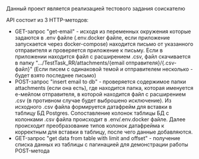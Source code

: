 Данный проект является реализацией тестового задания соискателю

API состоит из 3 HTTP-методов:

- GET-запрос "get-email" - исходя из переменных окружения которые задаются в .env файле (.env.docker файле, если приложение запускается через docker-compose)
находится письмо от указанного отправителя и проверяется приложение к письму. Если в приложении находится файл с расширением .csv, 
файл скачивается в папку ".../TestTask_RR/attachments/{email отправителя}/{.csv-файл}" (Если писем с
одинаковой темой и отправителем несколько - будет взято последнее письмо)
- POST-запрос "insert email to db" - проверяется содержимое папки attachments (если она есть), где находится папка, которая именуется е-мейлом отправителя, 
в которой находится файл с расширением .csv (в противном случае будет выброшено исключение). Из исходного .csv файла формируется датафрейм для вставки в таблицу БД Postgres.
Сопоставление колонок таблицы БД с колонками .csv файла происходит в .env/.env.docker файле. Далее происходит преобразование типов колонок датафрейма к корректным для вставки в таблицу,
после чего данные добавляются.
- GET-запрос "get data from table with limit and offset" - получение списка данных из таблицы с пагинацией для демонстрации работы POST-метода

